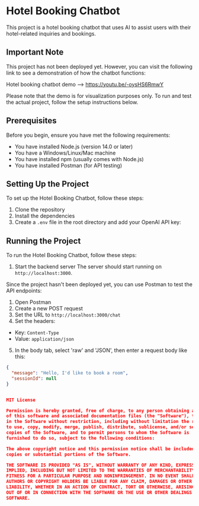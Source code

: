 # Hotel Booking Chatbot

This project is a hotel booking chatbot that uses AI to assist users with their hotel-related inquiries and bookings.

## Important Note

This project has not been deployed yet. However, you can visit the following link to see a demonstration of how the chatbot functions:

Hotel booking chatbot demo --> https://youtu.be/-oysHS6RmwY

Please note that the demo is for visualization purposes only. To run and test the actual project, follow the setup instructions below.

## Prerequisites

Before you begin, ensure you have met the following requirements:
* You have installed Node.js (version 14.0 or later)
* You have a Windows/Linux/Mac machine
* You have installed npm (usually comes with Node.js)
* You have installed Postman (for API testing)

## Setting Up the Project

To set up the Hotel Booking Chatbot, follow these steps:

1. Clone the repository
2. Install the dependencies
3. Create a `.env` file in the root directory and add your OpenAI API key:


## Running the Project

To run the Hotel Booking Chatbot, follow these steps:

1. Start the backend server
The server should start running on `http://localhost:3000`.

Since the project hasn't been deployed yet, you can use Postman to test the API endpoints:

1. Open Postman
2. Create a new POST request
3. Set the URL to `http://localhost:3000/chat`
4. Set the headers:
- Key: `Content-Type`
- Value: `application/json`
5. In the body tab, select 'raw' and 'JSON', then enter a request body like this:
```json
{
  "message": "Hello, I'd like to book a room",
  "sessionId": null
}


MIT License

Permission is hereby granted, free of charge, to any person obtaining a copy
of this software and associated documentation files (the "Software"), to deal
in the Software without restriction, including without limitation the rights
to use, copy, modify, merge, publish, distribute, sublicense, and/or sell
copies of the Software, and to permit persons to whom the Software is
furnished to do so, subject to the following conditions:

The above copyright notice and this permission notice shall be included in all
copies or substantial portions of the Software.

THE SOFTWARE IS PROVIDED "AS IS", WITHOUT WARRANTY OF ANY KIND, EXPRESS OR
IMPLIED, INCLUDING BUT NOT LIMITED TO THE WARRANTIES OF MERCHANTABILITY,
FITNESS FOR A PARTICULAR PURPOSE AND NONINFRINGEMENT. IN NO EVENT SHALL THE
AUTHORS OR COPYRIGHT HOLDERS BE LIABLE FOR ANY CLAIM, DAMAGES OR OTHER
LIABILITY, WHETHER IN AN ACTION OF CONTRACT, TORT OR OTHERWISE, ARISING FROM,
OUT OF OR IN CONNECTION WITH THE SOFTWARE OR THE USE OR OTHER DEALINGS IN THE
SOFTWARE.
